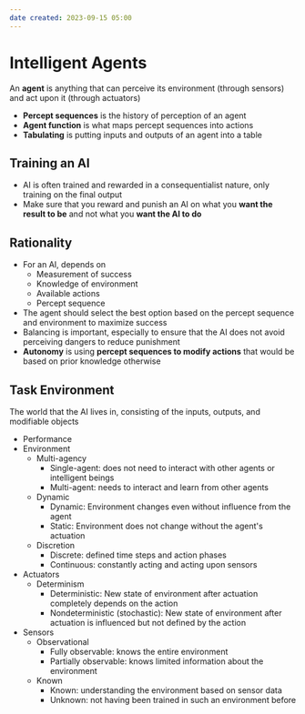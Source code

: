 ```yaml
---
date created: 2023-09-15 05:00
---
```

# Intelligent Agents

An **agent** is anything that can perceive its environment (through sensors) and act upon it (through actuators)

- **Percept sequences** is the history of perception of an agent
- **Agent function** is what maps percept sequences into actions
- **Tabulating** is putting inputs and outputs of an agent into a table

## Training an AI

- AI is often trained and rewarded in a consequentialist nature, only training on the final output
- Make sure that you reward and punish an AI on what you **want the result to be** and not what you **want the AI to do**

## Rationality

- For an AI, depends on
	- Measurement of success
	- Knowledge of environment
	- Available actions
	- Percept sequence
- The agent should select the best option based on the percept sequence and environment to maximize success
- Balancing is important, especially to ensure that the AI does not avoid perceiving dangers to reduce punishment
- **Autonomy** is using **percept sequences to modify actions** that would be based on prior knowledge otherwise

## Task Environment

The world that the AI lives in, consisting of the inputs, outputs, and modifiable objects

- Performance
- Environment
	- Multi-agency
		- Single-agent: does not need to interact with other agents or intelligent beings
		- Multi-agent: needs to interact and learn from other agents
	- Dynamic
		- Dynamic: Environment changes even without influence from the agent
		- Static: Environment does not change without the agent's actuation
	- Discretion
		- Discrete: defined time steps and action phases
		- Continuous: constantly acting and acting upon sensors
- Actuators
	- Determinism
		- Deterministic: New state of environment after actuation completely depends on the action
		- Nondeterministic (stochastic): New state of environment after actuation is influenced but not defined by the action
- Sensors
	- Observational
		- Fully observable: knows the entire environment
		- Partially observable: knows limited information about the environment
	- Known
		- Known: understanding the environment based on sensor data
		- Unknown: not having been trained in such an environment before

